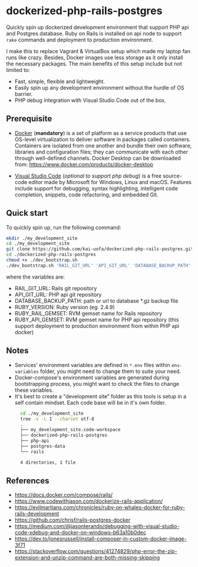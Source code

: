 # dockerized-php-rails-postgres

Quickly spin up dockerized development environment that support PHP api and Postgres database. Ruby on Rails is installed on api node to support `rake` commands and deployment to production environment.

I make this to replace Vagrant & VirtualBox setup which made my laptop fan runs like crazy. Besides, Docker images use less storage as it only install the necessary packages. The main benefits of this setup include but not limited to:

- Fast, simple, flexible and lightweight.
- Easily spin up any development environment without the hurdle of OS barrier.
- PHP debug integration with Visual Studio Code out of the box.

## Prerequisite

- [Docker](http://docker.com) (**mandatory**) is a set of platform as a service products that use OS-level virtualization to deliver software in packages called containers. Containers are isolated from one another and bundle their own software, libraries and configuration files; they can communicate with each other through well-defined channels. Docker Desktop can be downloaded from: https://www.docker.com/products/docker-desktop
  
- [Visual Studio Code](https://code.visualstudio.com) (*optional to support php debug*) is a free source-code editor made by Microsoft for Windows, Linux and macOS. Features include support for debugging, syntax highlighting, intelligent code completion, snippets, code refactoring, and embedded Git.

## Quick start
To quickly spin up, run the following command:
```bash
mkdir ./my_development_site
cd ./my_development_site
git clone https://github.com/kai-uofa/dockerized-php-rails-postgres.git
cd ./dockerized-php-rails-postgres
chmod +x ./dev_bootstrap.sh
./dev_bootstrap.sh 'RAIL_GIT_URL' 'API_GIT_URL' 'DATABASE_BACKUP_PATH' 'RUBY_VERSION' 'RUBY_RAIL_GEMSET' 'RUBY_API_GEMSET'
```
where the variables are:

- RAIL_GIT_URL: Rails git repository
- API_GIT_URL: PHP api git repository
- DATABASE_BACKUP_PATH: path or url to database *.gz backup file
- RUBY_VERSION: Ruby version (eg. 2.4.9)
- RUBY_RAIL_GEMSET: RVM gemset name for Rails repository
- RUBY_API_GEMSET: RVM gemset name for PHP api repository (this support deployment to production environment from within PHP api docker)

## Notes
- Services' environment variables are defined in `*.env` files within `env-variables` folder, you might need to change them to suite your need.
- Docker-compose's environment variables are generated during bootstrapping process, you might want to check the files to change these variables.
- It's best to create a "development site" folder as this tools is setup in a self contain mindset. Each code base will be in it's own folder.
  ```bash
    cd ./my_development_site
    tree -v -L 1 --charset utf-8
    .
    ├── my_development_site.code-workspace
    ├── dockerized-php-rails-postgres
    ├── php-api
    ├── postgres-data
    └── rails

    4 directories, 1 file
  ``` 
## References
- https://docs.docker.com/compose/rails/
- https://www.codewithjason.com/dockerize-rails-application/
- https://evilmartians.com/chronicles/ruby-on-whales-docker-for-ruby-rails-development
- https://github.com/chrisf/rails-postgres-docker
- https://medium.com/@jasonterando/debugging-with-visual-studio-code-xdebug-and-docker-on-windows-b63a10b0dec
- https://dev.to/jonesrussell/install-composer-in-custom-docker-image-3f71
- https://stackoverflow.com/questions/41274829/php-error-the-zip-extension-and-unzip-command-are-both-missing-skipping